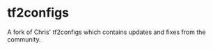 tf2configs
==========

A fork of Chris' tf2configs which contains updates and fixes from the community.
